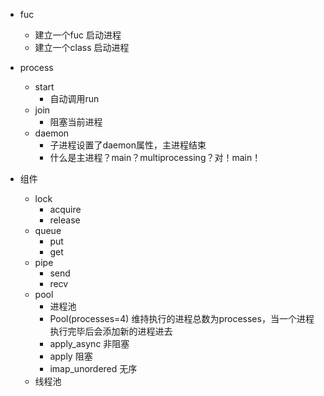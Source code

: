 * fuc
    * 建立一个fuc 启动进程
    * 建立一个class 启动进程

* process
    * start 
        * 自动调用run
    * join
        * 阻塞当前进程
    * daemon
        * 子进程设置了daemon属性，主进程结束
        * 什么是主进程？main？multiprocessing？对！main！
* 组件
    * lock
        * acquire
        * release
    * queue
        * put
        * get
    * pipe
        * send
        * recv
    * pool
        * 进程池 
        * Pool(processes=4) 维持执行的进程总数为processes，当一个进程执行完毕后会添加新的进程进去
        * apply_async 非阻塞
        * apply 阻塞
        * imap_unordered 无序
    * 线程池


